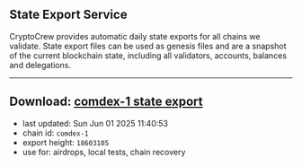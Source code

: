 ## State Export Service
CryptoCrew provides automatic daily state exports for all chains we validate. State export files can be used as genesis files and are a snapshot of the current blockchain state, including all validators, accounts, balances and delegations.

---
**Download: [comdex-1 state export](https://dl-eu2.ccvalidators.com/SERVICE/comdex/comdex-1_export_18603105.json)**
---

- last updated: Sun Jun 01 2025 11:40:53
- chain id: `comdex-1`
- export height: `18603105`
- use for: airdrops, local tests, chain recovery
